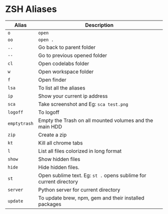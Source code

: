 # ZSH Aliases

| Alias | Description |
| ----- | ----------- |
| `o` | `open` |
| `oo` | `open .` |
| `..` | Go back to parent folder |
| `--` | Go to previous opened folder |
| `cl` | Open codelabs folder |
| `w`  | Open workspace folder |
| `f`  | Open finder |
| `lsa` | To list all the aliases |
| `ip` | Show your current ip address |
| `sca` | Take screenshot and Eg: `sca test.png` |
| `logoff` | To logoff |
| `emptytrash` | Empty the Trash on all mounted volumes and the main HDD |
| `zip` | Create a zip |
| `kt` | Kill all chrome tabs |
| `l` | List all files colorized in long format |
| `show` | Show hidden files |
| `hide` | Hide hidden files. |
| `st` | Open sublime text. Eg: `st .` opens sublime for current directory |
| `server` | Python server for current directory |
| `update` | To update brew, npm, gem and their installed packages |

